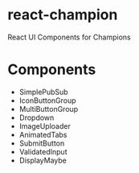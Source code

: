 # react-champion
React UI Components for Champions

# Components
  * SimplePubSub
  * IconButtonGroup
  * MultiButtonGroup
  * Dropdown
  * ImageUploader
  * AnimatedTabs
  * SubmitButton
  * ValidatedInput
  * DisplayMaybe
